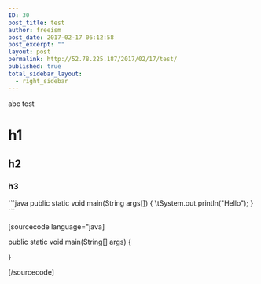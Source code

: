 ```yaml
---
ID: 30
post_title: test
author: freeism
post_date: 2017-02-17 06:12:58
post_excerpt: ""
layout: post
permalink: http://52.78.225.187/2017/02/17/test/
published: true
total_sidebar_layout:
  - right_sidebar
---
```

abc test

# h1
<h2>h2</h2>
<h3>h3</h3>
```java
public static void main(String args[]) {
\tSystem.out.println(&quot;Hello&quot;);
}
```

[sourcecode language="java]

public static void main(String[] args) {

}

[/sourcecode]